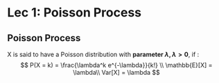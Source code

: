 # Lec 1: Poisson Process

## Poisson Process

X is said to have a Poisson distribution with **parameter $\lambda, \lambda > 0$**, if :
$$
    P(X = k) = \frac{\lambda^k e^{-\lambda}}{k!} \\
    \mathbb{E}[X] = \lambda\\
    Var[X] = \lambda
$$


